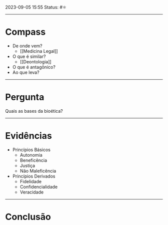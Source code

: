 2023-09-05 15:55
Status: #⚛ 

---
# Compass
- De onde vem?
	- [[Medicina Legal]]
- O que é similar?
	- [[Deontologia]]
- O que é antagônico?
- Ao que leva?

----
# Pergunta
Quais as bases da bioética?

---- 
# Evidências
- Princípios Básicos
	- Autonomia
	- Beneficência
	- Justiça
	- Não Maleficência
- Princípios Derivados
	- Fidelidade
	- Confidencialidade
	- Veracidade
----  
# Conclusão
